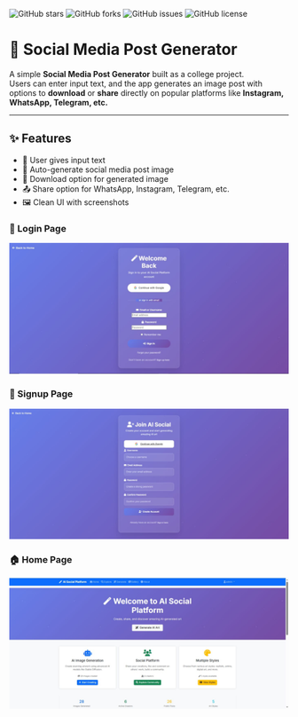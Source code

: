 ![GitHub stars](https://img.shields.io/github/stars/mallu346/AI-Post-Gen-New?style=social)
![GitHub forks](https://img.shields.io/github/forks/mallu346/AI-Post-Gen-New?style=social)
![GitHub issues](https://img.shields.io/github/issues/mallu346/AI-Post-Gen-New)
![GitHub license](https://img.shields.io/github/license/mallu346/AI-Post-Gen-New)

# 🎨 Social Media Post Generator

A simple **Social Media Post Generator** built as a college project.  
Users can enter input text, and the app generates an image post with options to **download** or **share** directly on popular platforms like **Instagram, WhatsApp, Telegram, etc.**

---

## ✨ Features
- 📝 User gives input text
- 🎨 Auto-generate social media post image
- 💾 Download option for generated image
- 📤 Share option for WhatsApp, Instagram, Telegram, etc.
- 🖼️ Clean UI with screenshots
### 🔑 Login Page
![Login Page](screenshot/login.png)

### 📝 Signup Page
![Signup Page](screenshot/sign.png)

### 🏠 Home Page
![Home Page](screenshot/home.png)
